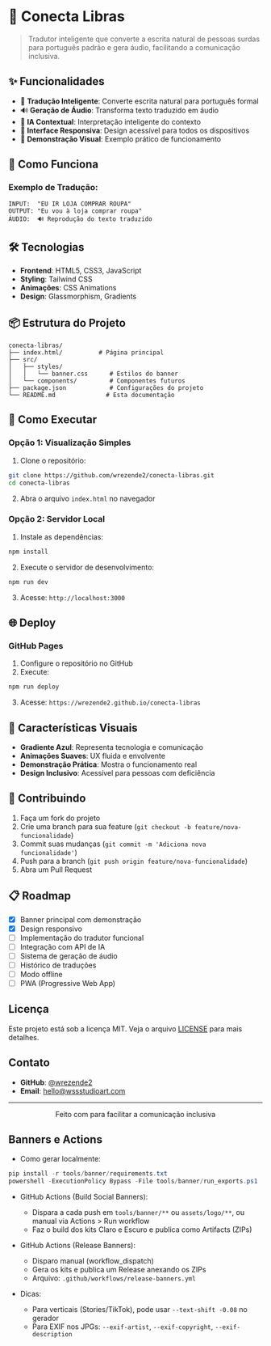 # 🤟 Conecta Libras

> Tradutor inteligente que converte a escrita natural de pessoas surdas para português padrão e gera áudio, facilitando a comunicação inclusiva.

## ✨ Funcionalidades

- 📝 **Tradução Inteligente**: Converte escrita natural para português formal
- 🔊 **Geração de Áudio**: Transforma texto traduzido em áudio
- 🤖 **IA Contextual**: Interpretação inteligente do contexto
- 📱 **Interface Responsiva**: Design acessível para todos os dispositivos
- 🎯 **Demonstração Visual**: Exemplo prático de funcionamento

## 🚀 Como Funciona

### Exemplo de Tradução:
```
INPUT:  "EU IR LOJA COMPRAR ROUPA"
OUTPUT: "Eu vou à loja comprar roupa"
ÁUDIO:  🔊 Reprodução do texto traduzido
```

## 🛠️ Tecnologias

- **Frontend**: HTML5, CSS3, JavaScript
- **Styling**: Tailwind CSS
- **Animações**: CSS Animations
- **Design**: Glassmorphism, Gradients

## 📦 Estrutura do Projeto

```
conecta-libras/
├── index.html/          # Página principal
├── src/
│   ├── styles/
│   │   └── banner.css      # Estilos do banner
│   └── components/         # Componentes futuros
├── package.json            # Configurações do projeto
└── README.md              # Esta documentação
```

## 🔧 Como Executar

### Opção 1: Visualização Simples
1. Clone o repositório:
```bash
git clone https://github.com/wrezende2/conecta-libras.git
cd conecta-libras
```

2. Abra o arquivo `index.html` no navegador

### Opção 2: Servidor Local
1. Instale as dependências:
```bash
npm install
```

2. Execute o servidor de desenvolvimento:
```bash
npm run dev
```

3. Acesse: `http://localhost:3000`

## 🌐 Deploy

### GitHub Pages
1. Configure o repositório no GitHub
2. Execute:
```bash
npm run deploy
```
3. Acesse: `https://wrezende2.github.io/conecta-libras`

## 🎨 Características Visuais

- **Gradiente Azul**: Representa tecnologia e comunicação
- **Animações Suaves**: UX fluida e envolvente
- **Demonstração Prática**: Mostra o funcionamento real
- **Design Inclusivo**: Acessível para pessoas com deficiência

## 🤝 Contribuindo

1. Faça um fork do projeto
2. Crie uma branch para sua feature (`git checkout -b feature/nova-funcionalidade`)
3. Commit suas mudanças (`git commit -m 'Adiciona nova funcionalidade'`)
4. Push para a branch (`git push origin feature/nova-funcionalidade`)
5. Abra um Pull Request

## 📋 Roadmap

- [x] Banner principal com demonstração
- [x] Design responsivo
- [ ] Implementação do tradutor funcional
- [ ] Integração com API de IA
- [ ] Sistema de geração de áudio
- [ ] Histórico de traduções
- [ ] Modo offline
- [ ] PWA (Progressive Web App)

## Licença

Este projeto está sob a licença MIT. Veja o arquivo [LICENSE](LICENSE) para mais detalhes.

## Contato

- **GitHub**: [@wrezende2](https://github.com/wrezende2)
- **Email**: hello@wssstudioart.com

---

<div align="center">
  <p>Feito com para facilitar a comunicação inclusiva</p>
</div>

## Banners e Actions

- Como gerar localmente:

```powershell
pip install -r tools/banner/requirements.txt
powershell -ExecutionPolicy Bypass -File tools/banner/run_exports.ps1
```

- GitHub Actions (Build Social Banners):
  - Dispara a cada push em `tools/banner/**` ou `assets/logo/**`, ou manual via Actions > Run workflow
  - Faz o build dos kits Claro e Escuro e publica como Artifacts (ZIPs)

- GitHub Actions (Release Banners):
  - Disparo manual (workflow_dispatch)
  - Gera os kits e publica um Release anexando os ZIPs
  - Arquivo: `.github/workflows/release-banners.yml`

- Dicas:
  - Para verticais (Stories/TikTok), pode usar `--text-shift -0.08` no gerador
  - Para EXIF nos JPGs: `--exif-artist`, `--exif-copyright`, `--exif-description`
